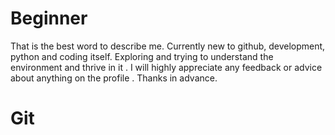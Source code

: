 # Beginner #
That is the best word to describe me. Currently new to github, development, python and coding itself. Exploring and trying to understand the environment and thrive in it . I will highly appreciate any feedback or advice about anything on the profile . Thanks in advance.
<br>
# Git #

